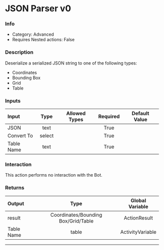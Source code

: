 # JSON Parser v0

### Info

- Category: Advanced
- Requires Nested actions: False


### Description
Deserialize a serialized JSON string to one of the following types:
- Coordinates
- Bounding Box
- Grid
- Table


### Inputs

| Input | Type | Allowed Types | Required |  Default Value |
| :--- | :---: | :---: | :---: | :---: |
| JSON | text |  | True |  |
| Convert To | select |  | True |  |
| Table Name | text |  | True |  |


### Interaction
This action performs no interaction with the Bot.

### Returns

| Output | Type | Global Variable |
| :--- | :---: | :---: |
| result | Coordinates/Bounding Box/Grid/Table | ActionResult |
| Table Name | table | ActivityVariable |

---
